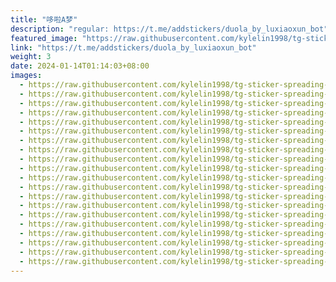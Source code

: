 ```yaml
---
title: "哆啦A梦"
description: "regular: https://t.me/addstickers/duola_by_luxiaoxun_bot"
featured_image: "https://raw.githubusercontent.com/kylelin1998/tg-sticker-spreading-worldwide-images/main/img/2aa62c68-0675-46b9-bea0-ca3aa18c0c32.jpg"
link: "https://t.me/addstickers/duola_by_luxiaoxun_bot"
weight: 3
date: 2024-01-14T01:14:03+08:00
images:
  - https://raw.githubusercontent.com/kylelin1998/tg-sticker-spreading-worldwide-images/main/img/2aa62c68-0675-46b9-bea0-ca3aa18c0c32.jpg
  - https://raw.githubusercontent.com/kylelin1998/tg-sticker-spreading-worldwide-images/main/img/d1198a12-e9c4-4993-9f67-182928f68136.jpg
  - https://raw.githubusercontent.com/kylelin1998/tg-sticker-spreading-worldwide-images/main/img/1ec843bb-0ee0-41cb-8e29-5cd884bb2468.jpg
  - https://raw.githubusercontent.com/kylelin1998/tg-sticker-spreading-worldwide-images/main/img/e1cedebc-c0b2-4983-8ca9-538a62a52d78.jpg
  - https://raw.githubusercontent.com/kylelin1998/tg-sticker-spreading-worldwide-images/main/img/af4a2b34-9b9b-4b1c-ab6a-8dffa661d288.jpg
  - https://raw.githubusercontent.com/kylelin1998/tg-sticker-spreading-worldwide-images/main/img/b94f217c-377b-4d32-b1f9-735b10417acb.jpg
  - https://raw.githubusercontent.com/kylelin1998/tg-sticker-spreading-worldwide-images/main/img/65dbe94d-c079-4275-a8df-39f2412282f1.jpg
  - https://raw.githubusercontent.com/kylelin1998/tg-sticker-spreading-worldwide-images/main/img/f709da4c-39d1-415a-85af-c478bc5ed2b7.jpg
  - https://raw.githubusercontent.com/kylelin1998/tg-sticker-spreading-worldwide-images/main/img/cdd6fcd6-8341-40d6-ac33-f33858e49fa5.jpg
  - https://raw.githubusercontent.com/kylelin1998/tg-sticker-spreading-worldwide-images/main/img/d15d7536-ade0-4960-90c0-0e70721f08d1.jpg
  - https://raw.githubusercontent.com/kylelin1998/tg-sticker-spreading-worldwide-images/main/img/0c4e6aef-2203-4bb0-8021-773315ac14c5.jpg
  - https://raw.githubusercontent.com/kylelin1998/tg-sticker-spreading-worldwide-images/main/img/29fd74c2-f813-479b-8536-b7bb461a68d4.jpg
  - https://raw.githubusercontent.com/kylelin1998/tg-sticker-spreading-worldwide-images/main/img/8ed6c4f6-b888-4677-9757-427d342c99f3.jpg
  - https://raw.githubusercontent.com/kylelin1998/tg-sticker-spreading-worldwide-images/main/img/2c04f139-f342-4e54-8326-45e203115e92.jpg
  - https://raw.githubusercontent.com/kylelin1998/tg-sticker-spreading-worldwide-images/main/img/234b54fd-0361-4656-8d8d-bb6a306061ff.jpg
  - https://raw.githubusercontent.com/kylelin1998/tg-sticker-spreading-worldwide-images/main/img/7398a221-9b91-4966-8c40-bb89f2f7fc46.jpg
  - https://raw.githubusercontent.com/kylelin1998/tg-sticker-spreading-worldwide-images/main/img/a9a19ada-c97d-4c8d-bd22-0cc93982bac4.jpg
  - https://raw.githubusercontent.com/kylelin1998/tg-sticker-spreading-worldwide-images/main/img/4947a407-9603-480a-b823-c22c89e4a74a.jpg
  - https://raw.githubusercontent.com/kylelin1998/tg-sticker-spreading-worldwide-images/main/img/5bbef57a-c732-47bd-b458-5d0f3864de8c.jpg
  - https://raw.githubusercontent.com/kylelin1998/tg-sticker-spreading-worldwide-images/main/img/6257cdc5-ab63-4e7d-a3e0-ec9e894efca9.jpg
---
```

